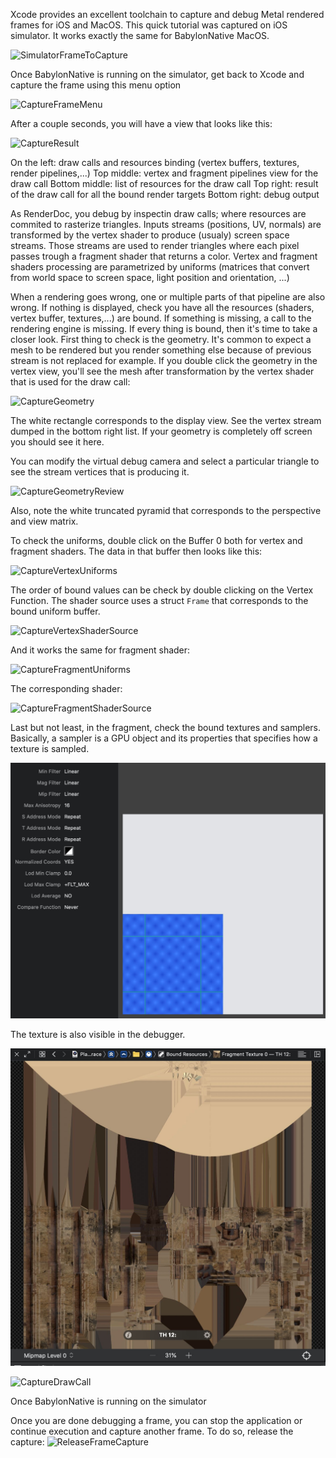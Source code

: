 Xcode provides an excellent toolchain to capture and debug Metal rendered frames for iOS and MacOS.
This quick tutorial was captured on iOS simulator. It works exactly the same for BabylonNative MacOS.

![SimulatorFrameToCapture](Images/FrameCaptureiOS/SimulatorFrameToCapture.png)

Once BabylonNative is running on the simulator, get back to Xcode and capture the frame using this menu option

![CaptureFrameMenu](Images/FrameCaptureiOS/CaptureFrameMenu.png)

After a couple seconds, you will have a view that looks like this:

![CaptureResult](Images/FrameCaptureiOS/CaptureResult.png)

On the left: draw calls and resources binding (vertex buffers, textures, render pipelines,...)
Top middle: vertex and fragment pipelines view for the draw call
Bottom middle: list of resources for the draw call
Top right: result of the draw call for all the bound render targets
Bottom right: debug output

As RenderDoc, you debug by inspectin draw calls; where resources are commited to rasterize triangles.
Inputs streams (positions, UV, normals) are transformed by the vertex shader to produce (usualy) screen space streams.
Those streams are used to render triangles where each pixel passes trough a fragment shader that returns a color.
Vertex and fragment shaders processing are parametrized by uniforms (matrices that convert from world space to screen space, light position and orientation, ...)

When a rendering goes wrong, one or multiple parts of that pipeline are also wrong.
If nothing is displayed, check you have all the resources (shaders, vertex buffer, textures,...) are bound.
If something is missing, a call to the rendering engine is missing.
If every thing is bound, then it's time to take a closer look.
First thing to check is the geometry. It's common to expect a mesh to be rendered but you render something else because of previous stream is not replaced for example.
If you double click the geometry in the vertex view, you'll see the mesh after transformation by the vertex shader that is used for the draw call:

![CaptureGeometry](Images/FrameCaptureiOS/CaptureGeometry.png)

The white rectangle corresponds to the display view.
See the vertex stream dumped in the bottom right list.
If your geometry is completely off screen you should see it here.

You can modify the virtual debug camera and select a particular triangle to see the stream vertices that is producing it.

![CaptureGeometryReview](Images/FrameCaptureiOS/CaptureGeometryReview.png)

Also, note the white truncated pyramid that corresponds to the perspective and view matrix.

To check the uniforms, double click on the Buffer 0 both for vertex and fragment shaders.
The data in that buffer then looks like this:

![CaptureVertexUniforms](Images/FrameCaptureiOS/CaptureVertexUniforms.png)

The order of bound values can be check by double clicking on the Vertex Function. The shader source uses a struct ```Frame``` that corresponds to the bound uniform buffer.

![CaptureVertexShaderSource](Images/FrameCaptureiOS/CaptureVertexShaderSource.png)

And it works the same for fragment shader:

![CaptureFragmentUniforms](Images/FrameCaptureiOS/CaptureFragmentUniforms.png)

The corresponding shader:

![CaptureFragmentShaderSource](Images/FrameCaptureiOS/CaptureFragmentShaderSource.png)

Last but not least, in the fragment, check the bound textures and samplers.
Basically, a sampler is a GPU object and its properties that specifies how a texture is sampled.

![Sampler](Images/FrameCaptureiOS/Sampler.jpg)

The texture is also visible in the debugger.

![Texture](Images/FrameCaptureiOS/Texture.jpg)



![CaptureDrawCall](Images/FrameCaptureiOS/CaptureDrawCall.png)

Once BabylonNative is running on the simulator














Once you are done debugging a frame, you can stop the application or continue execution and capture another frame.
To do so, release the capture:
![ReleaseFrameCapture](Images/FrameCaptureiOS/ReleaseFrameCapture.png)